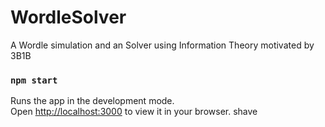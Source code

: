 # WordleSolver
A Wordle simulation and an Solver using Information Theory motivated by 3B1B

### `npm start`
Runs the app in the development mode.\
Open [http://localhost:3000](http://localhost:3000) to view it in your browser.
shave
